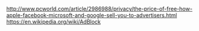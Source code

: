 http://www.pcworld.com/article/2986988/privacy/the-price-of-free-how-apple-facebook-microsoft-and-google-sell-you-to-advertisers.html
https://en.wikipedia.org/wiki/AdBlock
